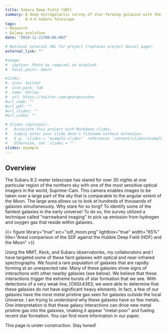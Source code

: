 ```yaml
---
title: Subaru Deep Field (SDF)
summary: A deep extragalactic survey of star-forming galaxies with the
         8.4-m Subaru Telescope
tags:
- Research
- Galaxy evolution
date: "2019-12-21T00:00:00Z"

# Optional external URL for project (replaces project detail page).
external_link: ""

#image:
#  caption: Photo by rawpixel on Unsplash
#  focal_point: Smart

#links:
#- icon: twitter
#  icon_pack: fab
#  name: Follow
#  url: https://twitter.com/georgecushen
#url_code: ""
#url_pdf: ""
#url_slides: ""
#url_video: ""

# Slides (optional).
#   Associate this project with Markdown slides.
#   Simply enter your slide deck's filename without extension.
#   E.g. `slides = "example-slides"` references `content/slides/example-slides.md`.
#   Otherwise, set `slides = ""`.
slides: example
---
```


## Overview

The Subaru 8.2-meter telescope has stared for over 30 nights at one particular
region of the northern sky with one of the most sensitive optical imagers in
the world, Suprime-Cam. This camera enables images to be taken over a large
part of the sky that is comparable to the angular extent of the Moon. The large
area allows us to look at hundreds of thousands of galaxies simultaneously.
Why stare for so long? To identify some of the faintest galaxies in the early
universe! To do so, the survey utilized a technique called "narrowband imaging"
to pick up emission from hydrogen and oxygen gas that reside within galaxies.

{{< figure library="true" src="sdf_moon.png" lightbox="true" width="65%"
    title="Areal comparison of the SDF against the Hubble Deep Field (HDF) and the Moon" >}}

Using the MMT, Keck, and Subaru observatories, my collaborators and I have
targeted some of these faint galaxies with optical and near-infrared
spectrographs. We found a rare population of galaxies that are rapidly forming
at an unexpected rate. Many of these galaxies show signs of interactions with
other nearby galaxies (see below). We believe that these interactions trigger
the extreme bursts of star formation that we see. With detections of a very
weak line, [OIII]λ4363, we were able to determine that these galaxies do not
have significant heavy elements. In fact, a few of our galaxies have the most
metal pristine gas seen for galaxies outside the local Universe. I am trying to
understand why these galaxies have so few metals. One interpretation is that
these galaxy interactions can drive new metal pristine gas into the galaxies,
\making it appear "metal-poor" and fueling recent star formation. You can
find more information in our paper.

This page is under construction. Stay tuned!

